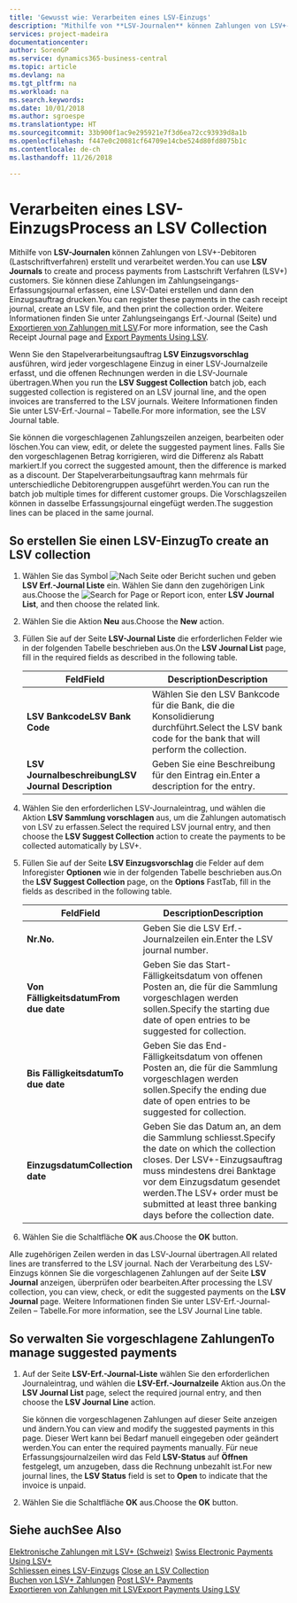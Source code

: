 ```yaml
---
title: 'Gewusst wie: Verarbeiten eines LSV-Einzugs'
description: "Mithilfe von **LSV-Journalen** können Zahlungen von LSV+-Debitoren (Lastschriftverfahren) erstellt und verarbeitet werden. Sie können diese Zahlungen im Zahlungseingangs-Erfassungsjournal erfassen, eine LSV-Datei erstellen und dann den Einzugsauftrag drucken."
services: project-madeira
documentationcenter: 
author: SorenGP
ms.service: dynamics365-business-central
ms.topic: article
ms.devlang: na
ms.tgt_pltfrm: na
ms.workload: na
ms.search.keywords: 
ms.date: 10/01/2018
ms.author: sgroespe
ms.translationtype: HT
ms.sourcegitcommit: 33b900f1ac9e295921e7f3d6ea72cc93939d8a1b
ms.openlocfilehash: f447e0c20081cf64709e14cbe524d80fd8075b1c
ms.contentlocale: de-ch
ms.lasthandoff: 11/26/2018

---
```

# <a name="process-an-lsv-collection"></a><span data-ttu-id="be90e-104">Verarbeiten eines LSV-Einzugs</span><span class="sxs-lookup"><span data-stu-id="be90e-104">Process an LSV Collection</span></span>
<span data-ttu-id="be90e-105">Mithilfe von **LSV-Journalen** können Zahlungen von LSV+-Debitoren (Lastschriftverfahren) erstellt und verarbeitet werden.</span><span class="sxs-lookup"><span data-stu-id="be90e-105">You can use **LSV Journals** to create and process payments from Lastschrift Verfahren (LSV+) customers.</span></span> <span data-ttu-id="be90e-106">Sie können diese Zahlungen im Zahlungseingangs-Erfassungsjournal erfassen, eine LSV-Datei erstellen und dann den Einzugsauftrag drucken.</span><span class="sxs-lookup"><span data-stu-id="be90e-106">You can register these payments in the cash receipt journal, create an LSV file, and then print the collection order.</span></span> <span data-ttu-id="be90e-107">Weitere Informationen finden Sie unter Zahlungseingangs Erf.-Journal (Seite) und [Exportieren von Zahlungen mit LSV](how-to-export-payments-using-lsv.md).</span><span class="sxs-lookup"><span data-stu-id="be90e-107">For more information, see the Cash Receipt Journal page and [Export Payments Using LSV](how-to-export-payments-using-lsv.md).</span></span>  

<span data-ttu-id="be90e-108">Wenn Sie den Stapelverarbeitungsauftrag **LSV Einzugsvorschlag** ausführen, wird jeder vorgeschlagene Einzug in einer LSV-Journalzeile erfasst, und die offenen Rechnungen werden in die LSV-Journale übertragen.</span><span class="sxs-lookup"><span data-stu-id="be90e-108">When you run the **LSV Suggest Collection** batch job, each suggested collection is registered on an LSV journal line, and the open invoices are transferred to the LSV journals.</span></span> <span data-ttu-id="be90e-109">Weitere Informationen finden Sie unter LSV-Erf.-Journal – Tabelle.</span><span class="sxs-lookup"><span data-stu-id="be90e-109">For more information, see the LSV Journal table.</span></span>  

<span data-ttu-id="be90e-110">Sie können die vorgeschlagenen Zahlungszeilen anzeigen, bearbeiten oder löschen.</span><span class="sxs-lookup"><span data-stu-id="be90e-110">You can view, edit, or delete the suggested payment lines.</span></span> <span data-ttu-id="be90e-111">Falls Sie den vorgeschlagenen Betrag korrigieren, wird die Differenz als Rabatt markiert.</span><span class="sxs-lookup"><span data-stu-id="be90e-111">If you correct the suggested amount, then the difference is marked as a discount.</span></span> <span data-ttu-id="be90e-112">Der Stapelverarbeitungsauftrag kann mehrmals für unterschiedliche Debitorengruppen ausgeführt werden.</span><span class="sxs-lookup"><span data-stu-id="be90e-112">You can run the batch job multiple times for different customer groups.</span></span> <span data-ttu-id="be90e-113">Die Vorschlagszeilen können in dasselbe Erfassungsjournal eingefügt werden.</span><span class="sxs-lookup"><span data-stu-id="be90e-113">The suggestion lines can be placed in the same journal.</span></span>  

## <a name="to-create-an-lsv-collection"></a><span data-ttu-id="be90e-114">So erstellen Sie einen LSV-Einzug</span><span class="sxs-lookup"><span data-stu-id="be90e-114">To create an LSV collection</span></span>  

1.  <span data-ttu-id="be90e-115">Wählen Sie das Symbol ![Nach Seite oder Bericht suchen](../../media/ui-search/search_small.png "Nach Seite ober Bericht suchen") und geben **LSV Erf.-Journal Liste** ein. Wählen Sie dann den zugehörigen Link aus.</span><span class="sxs-lookup"><span data-stu-id="be90e-115">Choose the ![Search for Page or Report](../../media/ui-search/search_small.png "Search for Page or Report icon") icon, enter **LSV Journal List**, and then choose the related link.</span></span>  
2.  <span data-ttu-id="be90e-116">Wählen Sie die Aktion **Neu** aus.</span><span class="sxs-lookup"><span data-stu-id="be90e-116">Choose the **New** action.</span></span>  
3.  <span data-ttu-id="be90e-117">Füllen Sie auf der Seite **LSV-Journal Liste** die erforderlichen Felder wie in der folgenden Tabelle beschrieben aus.</span><span class="sxs-lookup"><span data-stu-id="be90e-117">On the **LSV Journal List** page, fill in the required fields as described in the following table.</span></span>  

    |<span data-ttu-id="be90e-118">Feld</span><span class="sxs-lookup"><span data-stu-id="be90e-118">Field</span></span>|<span data-ttu-id="be90e-119">Description</span><span class="sxs-lookup"><span data-stu-id="be90e-119">Description</span></span>|  
    |---------------------------------|---------------------------------------|  
    |<span data-ttu-id="be90e-120">**LSV Bankcode**</span><span class="sxs-lookup"><span data-stu-id="be90e-120">**LSV Bank Code**</span></span>|<span data-ttu-id="be90e-121">Wählen Sie den LSV Bankcode für die Bank, die die Konsolidierung durchführt.</span><span class="sxs-lookup"><span data-stu-id="be90e-121">Select the LSV bank code for the bank that will perform the collection.</span></span>|  
    |<span data-ttu-id="be90e-122">**LSV Journalbeschreibung**</span><span class="sxs-lookup"><span data-stu-id="be90e-122">**LSV Journal Description**</span></span>|<span data-ttu-id="be90e-123">Geben Sie eine Beschreibung für den Eintrag ein.</span><span class="sxs-lookup"><span data-stu-id="be90e-123">Enter a description for the entry.</span></span>|

4.  <span data-ttu-id="be90e-124">Wählen Sie den erforderlichen LSV-Journaleintrag, und wählen die Aktion **LSV Sammlung vorschlagen** aus, um die Zahlungen automatisch von LSV zu erfassen.</span><span class="sxs-lookup"><span data-stu-id="be90e-124">Select the required LSV journal entry, and then choose the **LSV Suggest Collection** action to create the payments to be collected automatically by LSV+.</span></span>  
5.  <span data-ttu-id="be90e-125">Füllen Sie auf der Seite **LSV Einzugsvorschlag** die Felder auf dem Inforegister **Optionen** wie in der folgenden Tabelle beschrieben aus.</span><span class="sxs-lookup"><span data-stu-id="be90e-125">On the **LSV Suggest Collection** page, on the **Options** FastTab, fill in the fields as described in the following table.</span></span>  

    |<span data-ttu-id="be90e-126">Feld</span><span class="sxs-lookup"><span data-stu-id="be90e-126">Field</span></span>|<span data-ttu-id="be90e-127">Description</span><span class="sxs-lookup"><span data-stu-id="be90e-127">Description</span></span>|  
    |---------------------------------|---------------------------------------|  
    |<span data-ttu-id="be90e-128">**Nr.**</span><span class="sxs-lookup"><span data-stu-id="be90e-128">**No.**</span></span>|<span data-ttu-id="be90e-129">Geben Sie die LSV Erf.-Journalzeilen ein.</span><span class="sxs-lookup"><span data-stu-id="be90e-129">Enter the LSV journal number.</span></span>|  
    |<span data-ttu-id="be90e-130">**Von Fälligkeitsdatum**</span><span class="sxs-lookup"><span data-stu-id="be90e-130">**From due date**</span></span>|<span data-ttu-id="be90e-131">Geben Sie das Start- Fälligkeitsdatum von offenen Posten an, die für die Sammlung vorgeschlagen werden sollen.</span><span class="sxs-lookup"><span data-stu-id="be90e-131">Specify the starting due date of open entries to be suggested for collection.</span></span>|  
    |<span data-ttu-id="be90e-132">**Bis Fälligkeitsdatum**</span><span class="sxs-lookup"><span data-stu-id="be90e-132">**To due date**</span></span>|<span data-ttu-id="be90e-133">Geben Sie das End- Fälligkeitsdatum von offenen Posten an, die für die Sammlung vorgeschlagen werden sollen.</span><span class="sxs-lookup"><span data-stu-id="be90e-133">Specify the ending due date of open entries to be suggested for collection.</span></span>|  
    |<span data-ttu-id="be90e-134">**Einzugsdatum**</span><span class="sxs-lookup"><span data-stu-id="be90e-134">**Collection date**</span></span>|<span data-ttu-id="be90e-135">Geben Sie das Datum an, an dem die Sammlung schliesst.</span><span class="sxs-lookup"><span data-stu-id="be90e-135">Specify the date on which the collection closes.</span></span> <span data-ttu-id="be90e-136">Der LSV+-Einzugsauftrag muss mindestens drei Banktage vor dem Einzugsdatum gesendet werden.</span><span class="sxs-lookup"><span data-stu-id="be90e-136">The LSV+ order must be submitted at least three banking days before the collection date.</span></span>|  

6.  <span data-ttu-id="be90e-137">Wählen Sie die Schaltfläche **OK** aus.</span><span class="sxs-lookup"><span data-stu-id="be90e-137">Choose the **OK** button.</span></span>  

<span data-ttu-id="be90e-138">Alle zugehörigen Zeilen werden in das LSV-Journal übertragen.</span><span class="sxs-lookup"><span data-stu-id="be90e-138">All related lines are transferred to the LSV journal.</span></span> <span data-ttu-id="be90e-139">Nach der Verarbeitung des LSV-Einzugs können Sie die vorgeschlagenen Zahlungen auf der Seite **LSV Journal** anzeigen, überprüfen oder bearbeiten.</span><span class="sxs-lookup"><span data-stu-id="be90e-139">After processing the LSV collection, you can view, check, or edit the suggested payments on the **LSV Journal** page.</span></span> <span data-ttu-id="be90e-140">Weitere Informationen finden Sie unter LSV-Erf.-Journal-Zeilen – Tabelle.</span><span class="sxs-lookup"><span data-stu-id="be90e-140">For more information, see the LSV Journal Line table.</span></span>  

## <a name="to-manage-suggested-payments"></a><span data-ttu-id="be90e-141">So verwalten Sie vorgeschlagene Zahlungen</span><span class="sxs-lookup"><span data-stu-id="be90e-141">To manage suggested payments</span></span>  

1.  <span data-ttu-id="be90e-142">Auf der Seite **LSV-Erf.-Journal-Liste** wählen Sie den erforderlichen Journaleintrag, und wählen die **LSV-Erf.-Journalzeile** Aktion aus.</span><span class="sxs-lookup"><span data-stu-id="be90e-142">On the **LSV Journal List** page, select the required journal entry, and then choose the **LSV Journal Line** action.</span></span>  

    <span data-ttu-id="be90e-143">Sie können die vorgeschlagenen Zahlungen auf dieser Seite anzeigen und ändern.</span><span class="sxs-lookup"><span data-stu-id="be90e-143">You can view and modify the suggested payments in this page.</span></span> <span data-ttu-id="be90e-144">Dieser Wert kann bei Bedarf manuell eingegeben oder geändert werden.</span><span class="sxs-lookup"><span data-stu-id="be90e-144">You can enter the required payments manually.</span></span> <span data-ttu-id="be90e-145">Für neue Erfassungsjournalzeilen wird das Feld **LSV-Status** auf **Öffnen** festgelegt, um anzugeben, dass die Rechnung unbezahlt ist.</span><span class="sxs-lookup"><span data-stu-id="be90e-145">For new journal lines, the **LSV Status** field is set to **Open** to indicate that the invoice is unpaid.</span></span>  

3.  <span data-ttu-id="be90e-146">Wählen Sie die Schaltfläche **OK** aus.</span><span class="sxs-lookup"><span data-stu-id="be90e-146">Choose the **OK** button.</span></span>  

## <a name="see-also"></a><span data-ttu-id="be90e-147">Siehe auch</span><span class="sxs-lookup"><span data-stu-id="be90e-147">See Also</span></span>  
 <span data-ttu-id="be90e-148">[Elektronische Zahlungen mit LSV+ (Schweiz)](swiss-electronic-payments-using-lsv-.md) </span><span class="sxs-lookup"><span data-stu-id="be90e-148">[Swiss Electronic Payments Using LSV+](swiss-electronic-payments-using-lsv-.md) </span></span>  
 <span data-ttu-id="be90e-149">[Schliessen eines LSV-Einzugs](how-to-close-an-lsv-collection.md) </span><span class="sxs-lookup"><span data-stu-id="be90e-149">[Close an LSV Collection](how-to-close-an-lsv-collection.md) </span></span>  
 <span data-ttu-id="be90e-150">[Buchen von LSV+ Zahlungen](how-to-post-lsv-payments.md) </span><span class="sxs-lookup"><span data-stu-id="be90e-150">[Post LSV+ Payments](how-to-post-lsv-payments.md) </span></span>  
 [<span data-ttu-id="be90e-151">Exportieren von Zahlungen mit LSV</span><span class="sxs-lookup"><span data-stu-id="be90e-151">Export Payments Using LSV</span></span>](how-to-export-payments-using-lsv.md)

